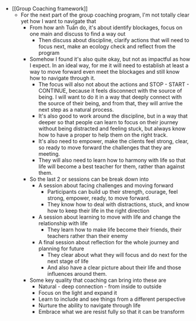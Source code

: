 - [[Group Coaching framework]]
    - For the next part of the group coaching program, I'm not totally clear yet how I want to navigate that
        - From how anh Tuấn do, it's about identify blockages, focus on one main and discuss to find a way out
            - Then discuss about discipline, clarify actions that will need to focus next, make an ecology check and reflect from the program
        - Somehow I found it's also quite okay, but not as impactful as how I expect. In an ideal way, for me it will need to establish at least a way to move forward even meet the blockages and still know how to navigate through it.
            - The focus will also not about the actions and STOP - START - CONTINUE, because it feels disconnect with the source of being. I will want to do it in a way that deeply connect with the source of their being, and from that, they will arrive the next step as a natural process.
            - It's also good to work around the discipline, but in a way that deeper so that people can learn to focus on their journey without being distracted and feeling stuck, but always know how to have a proper to help them on the right track.
            - It's also need to empower, make the clients feel strong, clear, so ready to move forward the challenges that they are meeting.
            - They will also need to learn how to harmony with life so that life will become a best teacher for them, rather than against them.
        - So the last 2 or sessions can be break down into
            - A session about facing challenges and moving forward
                - Participants can build up their strength, courage, feel strong, empower, ready, to move forward.
                - They know how to deal with distractions, stuck, and know how to keep their life in the right direction
            - A session about learning to move with life and change the relationship with life
                - They learn how to make life become their friends, their teachers rather than their enemy
            - A final session about reflection for the whole journey and planning for future
                - They clear about what they will focus and do next for the next stage of life
                -  And also have a clear picture about their life and those influences around them.
        - Some key quality that coaching can bring into these are
            - Natural - deep connection - from inside to outside
            - Focus on the light and expand it
            - Learn to include and see things from a different perspective
            - Nurture the ability to navigate through life
            - Embrace what we are resist fully so that it can be transform
